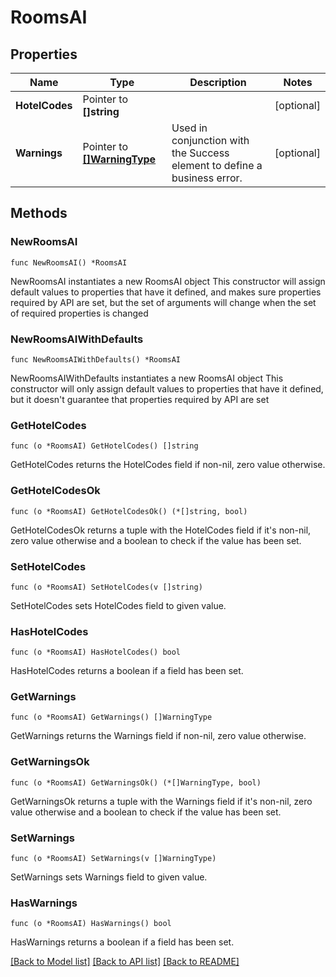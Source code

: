 # RoomsAI

## Properties

Name | Type | Description | Notes
------------ | ------------- | ------------- | -------------
**HotelCodes** | Pointer to **[]string** |  | [optional] 
**Warnings** | Pointer to [**[]WarningType**](WarningType.md) | Used in conjunction with the Success element to define a business error. | [optional] 

## Methods

### NewRoomsAI

`func NewRoomsAI() *RoomsAI`

NewRoomsAI instantiates a new RoomsAI object
This constructor will assign default values to properties that have it defined,
and makes sure properties required by API are set, but the set of arguments
will change when the set of required properties is changed

### NewRoomsAIWithDefaults

`func NewRoomsAIWithDefaults() *RoomsAI`

NewRoomsAIWithDefaults instantiates a new RoomsAI object
This constructor will only assign default values to properties that have it defined,
but it doesn't guarantee that properties required by API are set

### GetHotelCodes

`func (o *RoomsAI) GetHotelCodes() []string`

GetHotelCodes returns the HotelCodes field if non-nil, zero value otherwise.

### GetHotelCodesOk

`func (o *RoomsAI) GetHotelCodesOk() (*[]string, bool)`

GetHotelCodesOk returns a tuple with the HotelCodes field if it's non-nil, zero value otherwise
and a boolean to check if the value has been set.

### SetHotelCodes

`func (o *RoomsAI) SetHotelCodes(v []string)`

SetHotelCodes sets HotelCodes field to given value.

### HasHotelCodes

`func (o *RoomsAI) HasHotelCodes() bool`

HasHotelCodes returns a boolean if a field has been set.

### GetWarnings

`func (o *RoomsAI) GetWarnings() []WarningType`

GetWarnings returns the Warnings field if non-nil, zero value otherwise.

### GetWarningsOk

`func (o *RoomsAI) GetWarningsOk() (*[]WarningType, bool)`

GetWarningsOk returns a tuple with the Warnings field if it's non-nil, zero value otherwise
and a boolean to check if the value has been set.

### SetWarnings

`func (o *RoomsAI) SetWarnings(v []WarningType)`

SetWarnings sets Warnings field to given value.

### HasWarnings

`func (o *RoomsAI) HasWarnings() bool`

HasWarnings returns a boolean if a field has been set.


[[Back to Model list]](../README.md#documentation-for-models) [[Back to API list]](../README.md#documentation-for-api-endpoints) [[Back to README]](../README.md)


